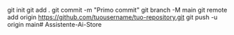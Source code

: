   git init
   git add .
   git commit -m "Primo commit"
   git branch -M main
   git remote add origin https://github.com/tuousername/tuo-repository.git
   git push -u origin main# Assistente-Ai-Store
